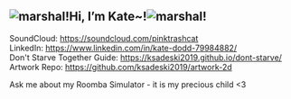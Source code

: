 <div style="margin:auto">
<h2><img src="https://raw.githubusercontent.com/ksadeski2019/artwork-2d/main/pixel-art/animal-crossing/marshal.gif" alt="marshal!"/>Hi, I’m Kate~!<img src="https://raw.githubusercontent.com/ksadeski2019/artwork-2d/main/pixel-art/animal-crossing/marshal.gif" alt="marshal!"/></h2>
</div>

SoundCloud: https://soundcloud.com/pinktrashcat
<br/>LinkedIn: https://www.linkedin.com/in/kate-dodd-79984882/
<br/>Don't Starve Together Guide: https://ksadeski2019.github.io/dont-starve/
<br/>Artwork Repo: https://github.com/ksadeski2019/artwork-2d

Ask me about my Roomba Simulator - it is my precious child <3 

